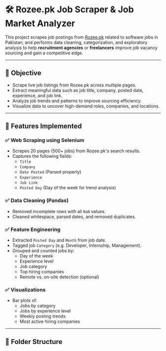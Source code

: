 # 🛠️ Rozee.pk Job Scraper & Job Market Analyzer

This project scrapes job postings from [Rozee.pk](https://www.rozee.pk/) related to software jobs in Pakistan, and performs data cleaning, categorization, and exploratory analysis to help **recruitment agencies** or **freelancers** improve job vacancy sourcing and gain a competitive edge.

---

## 📌 Objective

- Scrape live job listings from Rozee.pk across multiple pages.
- Extract meaningful data such as job title, company, posted date, experience, and job link.
- Analyze job trends and patterns to improve sourcing efficiency.
- Visualize data to uncover high-demand roles, companies, and locations.

---

## 🚀 Features Implemented

### ✅ Web Scraping using Selenium
- Scrapes 20 pages (500+ jobs) from Rozee.pk's search results.
- Captures the following fields:
  - `Title`
  - `Company`
  - `Date Posted` (Parsed properly)
  - `Experience`
  - `Job Link`
  - `Posted Day` (Day of the week for trend analysis)

### ✅ Data Cleaning (Pandas)
- Removed incomplete rows with all `NaN` values.
- Cleaned whitespace, parsed dates, and removed duplicates.

### ✅ Feature Engineering
- Extracted `Posted Day` and `Month` from job date.
- Tagged job `Category` (e.g. Developer, Internship, Management).
- Grouped and counted jobs by:
  - Day of the week
  - Experience level
  - Job category
  - Top hiring companies
  - Remote vs. on-site detection (optional)

### ✅ Visualizations
- Bar plots of:
  - Jobs by category
  - Jobs by experience level
  - Weekly posting trends
  - Most active hiring companies

---

## 📂 Folder Structure

